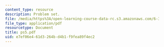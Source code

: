 ```yaml
---
content_type: resource
description: Problem set.
file: /media/https%3A/open-learning-course-data-rc.s3.amazonaws.com/6-302-feedback-systems-spring-2007/e7ef06e461d3264bd4b1f9fea89f4ec2_ps5.pdf
file_type: application/pdf
resourcetype: Document
title: ps5.pdf
uid: e7ef06e4-61d3-264b-d4b1-f9fea89f4ec2
---
```

